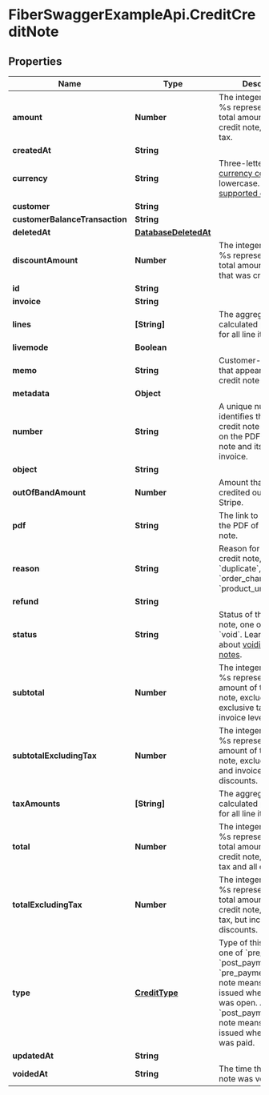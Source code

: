 # FiberSwaggerExampleApi.CreditCreditNote

## Properties

Name | Type | Description | Notes
------------ | ------------- | ------------- | -------------
**amount** | **Number** | The integer amount in %s representing the total amount of the credit note, including tax. | [optional] 
**createdAt** | **String** |  | [optional] 
**currency** | **String** | Three-letter [ISO currency code](https://www.iso.org/iso-4217-currency-codes.html), in lowercase. Must be a [supported currency](https://stripe.com/docs/currencies). | [optional] 
**customer** | **String** |  | [optional] 
**customerBalanceTransaction** | **String** |  | [optional] 
**deletedAt** | [**DatabaseDeletedAt**](DatabaseDeletedAt.md) |  | [optional] 
**discountAmount** | **Number** | The integer amount in %s representing the total amount of discount that was credited. | [optional] 
**id** | **String** |  | [optional] 
**invoice** | **String** |  | [optional] 
**lines** | **[String]** | The aggregate amounts calculated per discount for all line items. | [optional] 
**livemode** | **Boolean** |  | [optional] 
**memo** | **String** | Customer-facing text that appears on the credit note PDF. | [optional] 
**metadata** | **Object** |  | [optional] 
**number** | **String** | A unique number that identifies this particular credit note and appears on the PDF of the credit note and its associated invoice. | [optional] 
**object** | **String** |  | [optional] 
**outOfBandAmount** | **Number** | Amount that was credited outside of Stripe. | [optional] 
**pdf** | **String** | The link to download the PDF of the credit note. | [optional] 
**reason** | **String** | Reason for issuing this credit note, one of &#x60;duplicate&#x60;, &#x60;fraudulent&#x60;, &#x60;order_change&#x60;, or &#x60;product_unsatisfactory&#x60; | [optional] 
**refund** | **String** |  | [optional] 
**status** | **String** | Status of this credit note, one of &#x60;issued&#x60; or &#x60;void&#x60;. Learn more about [voiding credit notes](https://stripe.com/docs/billing/invoices/credit-notes#voiding). | [optional] 
**subtotal** | **Number** | The integer amount in %s representing the amount of the credit note, excluding exclusive tax and invoice level discounts. | [optional] 
**subtotalExcludingTax** | **Number** | The integer amount in %s representing the amount of the credit note, excluding all tax and invoice level discounts. | [optional] 
**taxAmounts** | **[String]** | The aggregate amounts calculated per tax rate for all line items. | [optional] 
**total** | **Number** | The integer amount in %s representing the total amount of the credit note, including tax and all discount. | [optional] 
**totalExcludingTax** | **Number** | The integer amount in %s representing the total amount of the credit note, excluding tax, but including discounts. | [optional] 
**type** | [**CreditType**](CreditType.md) | Type of this credit note, one of &#x60;pre_payment&#x60; or &#x60;post_payment&#x60;. A &#x60;pre_payment&#x60; credit note means it was issued when the invoice was open. A &#x60;post_payment&#x60; credit note means it was issued when the invoice was paid. | [optional] 
**updatedAt** | **String** |  | [optional] 
**voidedAt** | **String** | The time that the credit note was voided. | [optional] 



